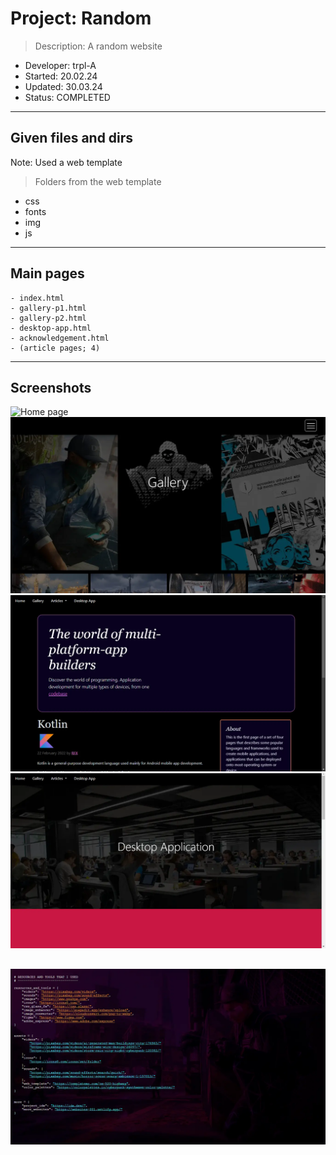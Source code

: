# Project:      Random
> Description:  A random website
- Developer:    trpl-A
- Started:      20.02.24
- Updated:      30.03.24
- Status:       COMPLETED
---

## Given files and dirs
Note: Used a web template
> Folders from the web template
- css
- fonts
- img
- js 
---

## Main pages
```
- index.html
- gallery-p1.html
- gallery-p2.html
- desktop-app.html
- acknowledgement.html
- (article pages; 4)
```
---

## Screenshots

![Home page](()screenshots/sshot-home.webp "Home page")
![Gallery page](./()screenshots/sshot-gallery.webp "Gallery page")
![One of the article pages](./()screenshots/sshot-article.webp)
![Desktop application](./()screenshots/sshot-app.webp)

![Acknowledgements](./()screenshots/sshot-ackn.webp)  
---